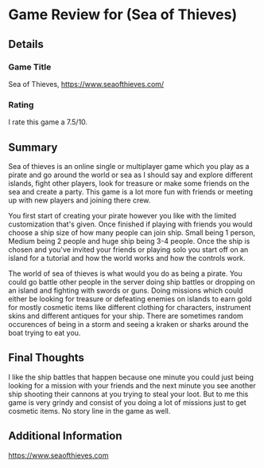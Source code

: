# Game Review for (Sea of Thieves)

## Details

### Game Title
Sea of Thieves, https://www.seaofthieves.com/

### Rating
I rate this game a 7.5/10.

## Summary
   Sea of thieves is an online single or multiplayer game which you play as a pirate and go around the world or sea as I should say and explore different islands, fight other players, look for treasure or make some friends on the sea and create a party. This game is a lot more fun with friends or meeting up with new players and joining there crew.                                                           
   
   You first start of creating your pirate however you like with the limited customization that's given. Once finished if playing with friends you would choose a ship size of how many people can join ship. Small being 1 person, Medium being 2 people and huge ship being 3-4 people. Once the ship is chosen and you've invited your friends or playing solo you start off on an island for a tutorial and how the world works and how the controls work.
  
  The world of sea of thieves is what would you do as being a pirate. You could go battle other people in the server doing ship battles or dropping on an island and fighting with swords or guns. Doing missions which could either be looking for treasure or defeating enemies on islands to earn gold for mostly cosmetic items like different clothing for characters, instrument skins and different antiques for your ship. There are sometimes random occurences of being in a storm and seeing a kraken or sharks around the boat trying to eat you.

## Final Thoughts
I like the ship battles that happen because one minute you could just being looking for a mission with your friends and the next minute you see another ship shooting their cannons at you trying to steal your loot. But to me this game is very grindy and consist of you doing a lot of missions just to get cosmetic items. No story line in the game as well.

## Additional Information
https://www.seaofthieves.com
